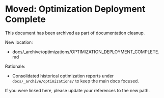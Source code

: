 # Moved: Optimization Deployment Complete

This document has been archived as part of documentation cleanup.

New location:

- docs/_archive/optimizations/OPTIMIZATION_DEPLOYMENT_COMPLETE.md

Rationale:

- Consolidated historical optimization reports under `docs/_archive/optimizations/` to keep the main docs focused.

If you were linked here, please update your references to the new path.
